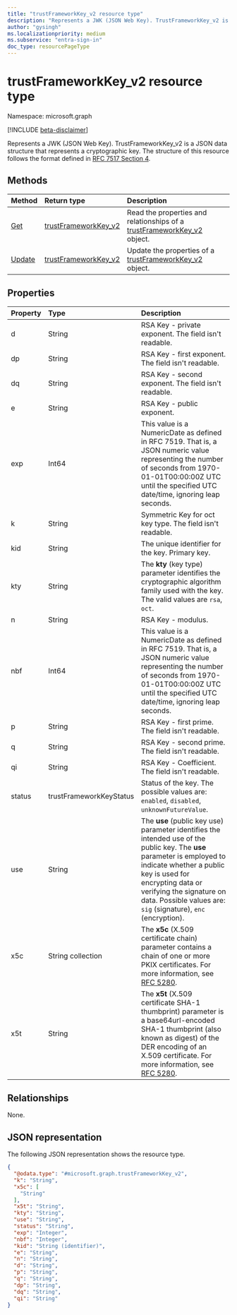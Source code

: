 ```yaml
---
title: "trustFrameworkKey_v2 resource type"
description: "Represents a JWK (JSON Web Key). TrustFrameworkKey_v2 is a JSON data structure that represents a cryptographic key. The structure of this resource follows the format defined in RFC 7517 Section 4."
author: "gysingh"
ms.localizationpriority: medium
ms.subservice: "entra-sign-in"
doc_type: resourcePageType
---
```


# trustFrameworkKey_v2 resource type

Namespace: microsoft.graph

[!INCLUDE [beta-disclaimer](../../includes/beta-disclaimer.md)]

Represents a JWK (JSON Web Key). TrustFrameworkKey_v2 is a JSON data structure that represents a cryptographic key. The structure of this resource follows the format defined in [RFC 7517 Section 4](https://tools.ietf.org/html/rfc7517#section-4).

## Methods
|Method|Return type|Description|
|:---|:---|:---|
|[Get](../api/trustframeworkkey_v2-get.md)|[trustFrameworkKey_v2](../resources/trustframeworkkey_v2.md)|Read the properties and relationships of a [trustFrameworkKey_v2](../resources/trustframeworkkey_v2.md) object.|
|[Update](../api/trustframeworkkey_v2-update.md)|[trustFrameworkKey_v2](../resources/trustframeworkkey_v2.md)|Update the properties of a [trustFrameworkKey_v2](../resources/trustframeworkkey_v2.md) object.|

## Properties

|Property|Type|Description|
|:---|:---|:---|
|d|String|RSA Key - private exponent. The field isn't readable.|
|dp|String|RSA Key - first exponent. The field isn't readable.|
|dq|String|RSA Key - second exponent. The field isn't readable.|
|e|String|RSA Key - public exponent. |
|exp|Int64|This value is a NumericDate as defined in RFC 7519. That is, a JSON numeric value representing the number of seconds from 1970-01-01T00:00:00Z UTC until the specified UTC date/time, ignoring leap seconds.|
|k|String|Symmetric Key for oct key type. The field isn't readable.|
|kid|String|The unique identifier for the key. Primary key.|
|kty|String|The **kty** (key type) parameter identifies the cryptographic algorithm family used with the key. The valid values are `rsa`, `oct`.|
|n|String|RSA Key - modulus.|
|nbf|Int64|This value is a NumericDate as defined in RFC 7519. That is, a JSON numeric value representing the number of seconds from 1970-01-01T00:00:00Z UTC until the specified UTC date/time, ignoring leap seconds.|
|p|String|RSA Key - first prime. The field isn't readable.|
|q|String|RSA Key - second prime. The field isn't readable.|
|qi|String|RSA Key - Coefficient. The field isn't readable.|
|status|trustFrameworkKeyStatus|Status of the key. The possible values are: `enabled`, `disabled`, `unknownFutureValue`.|
|use|String|The **use** (public key use) parameter identifies the intended use of the public key. The **use** parameter is employed to indicate whether a public key is used for encrypting data or verifying the signature on data. Possible values are: `sig` (signature), `enc` (encryption).|
|x5c|String collection|The **x5c** (X.509 certificate chain) parameter contains a chain of one or more PKIX certificates. For more information, see [RFC 5280](https://tools.ietf.org/html/rfc5280).|
|x5t|String|The **x5t** (X.509 certificate SHA-1 thumbprint) parameter is a base64url-encoded SHA-1 thumbprint (also known as digest) of the DER encoding of an X.509 certificate. For more information, see [RFC 5280](https://tools.ietf.org/html/rfc5280).|

## Relationships
None.

## JSON representation
The following JSON representation shows the resource type.
<!-- {
  "blockType": "resource",
  "keyProperty": "kid",
  "@odata.type": "microsoft.graph.trustFrameworkKey_v2",
  "openType": false
}
-->
``` json
{
  "@odata.type": "#microsoft.graph.trustFrameworkKey_v2",
  "k": "String",
  "x5c": [
    "String"
  ],
  "x5t": "String",
  "kty": "String",
  "use": "String",
  "status": "String",
  "exp": "Integer",
  "nbf": "Integer",
  "kid": "String (identifier)",
  "e": "String",
  "n": "String",
  "d": "String",
  "p": "String",
  "q": "String",
  "dp": "String",
  "dq": "String",
  "qi": "String"
}
```

